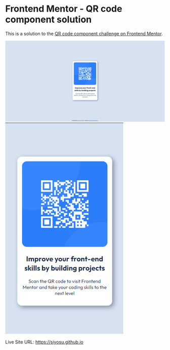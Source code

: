 # Frontend Mentor - QR code component solution

This is a solution to the [QR code component challenge on Frontend Mentor](https://www.frontendmentor.io/challenges/qr-code-component-iux_sIO_H). 

![](./images/screenshot1.png)
![](./images/screenshot2.png)

Live Site URL: https://siyosu.github.io
